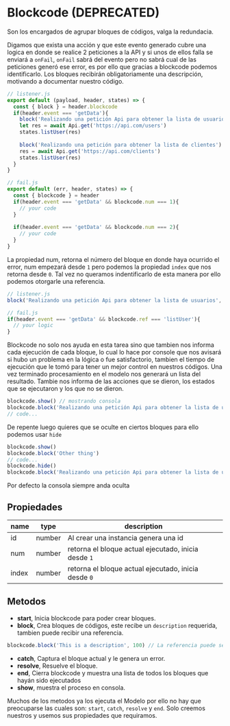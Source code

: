 Blockcode (DEPRECATED)
===========

Son los encargados de agrupar bloques de códigos, valga la redundacia.

Digamos que exista una acción y que este evento generado cubre una logica en donde se realice 2 peticiones a la API y si unos de ellos falla se enviará a `onFail`, `onFail` sabrá del evento pero no sabrá cual de las peticiones generó ese error, es por ello que gracias a blockcode podemos identificarlo. Los bloques recibirán obligatoriamente una descripción, motivando a documentar nuestro código.

```js
// listener.js
export default (payload, header, states) => {
  const { block } = header.blockcode
  if(header.event === 'getData'){
    block('Realizando una petición Api para obtener la lista de usuarios')
    let res = await Api.get('https://api.com/users')
    states.listUser(res)
    
    block('Realizando una petición para obtener la lista de clientes')
    res = await Api.get('https://api.com/clients')
    states.listUser(res)
  }
}
```

```js
// fail.js
export default (err, header, states) => {
  const { blockcode } = header
  if(header.event === 'getData' && blockcode.num === 1){
    // your code
  }
  
  if(header.event === 'getData' && blockcode.num === 2){
    // your code
  }
}
```

La propiedad num, retorna el número del bloque en donde haya ocurrido el error, num empezará desde `1` pero podemos la propiedad `index` que nos retorna desde `0`.
Tal vez no queramos indentificarlo de esta manera por ello podemos otorgarle una referencia.

```js
// listener.js
block('Realizando una petición Api para obtener la lista de usuarios', 'listUser')
```

```js
// fail.js
if(header.event === 'getData' && blockcode.ref === 'listUser'){
  // your logic
}

```

Blockcode no solo nos ayuda en esta tarea sino que tambien nos informa cada ejecución de cada bloque, lo cual lo hace por console que nos avisará si hubo un problema en la lógica o fue satisfactorio, tambien el tiempo de ejecución que le tomó para tener un mejor control en nuestros códigos. Una vez terminado procesamiento en el modelo nos generará un lista del resultado.
Tambie nos informa de las acciones que se dieron, los estados que se ejecutaron y los que no se dieron.


```js
blockcode.show() // mostrando consola
blockcode.block('Realizando una petición Api para obtener la lista de usuarios', 'listUser')
// code...
```
De repente luego quieres que se oculte en ciertos bloques para ello podemos usar `hide`

```js
blockcode.show()
blockcode.block('Other thing')
// code...
blockcode.hide()
blockcode.block('Realizando una petición Api para obtener la lista de usuarios', 'listUser')

```
Por defecto la consola siempre anda oculta

## Propiedades

| name | type | description |
| ---- | -------- | ------------ |
| id | number | Al crear una instancia genera una id |
| num | number | retorna el bloque actual ejecutado, inicia desde `1` |
| index | number | retorna el bloque actual ejecutado, inicia desde `0` |

## Metodos

* __start__, Inicia blockcode para poder crear bloques.
* __block__, Crea bloques de códigos, este recibe un `description` requerida, tambien puede recibir una referencia.
```js
blockcode.block('This is a description', 100) // La referencia puede ser calquier tipo de valor
```
* __catch__, Captura el bloque actual y le genera un error.
* __resolve__, Resuelve el bloque.
* __end__, Cierra blockcode y muestra una lista de todos los bloques que hayán sido ejecutados
* __show__, muestra el proceso en consola.

Muchos de los metodos ya los ejecuta el Modelo por ello no hay que preocuparse las cuales son: `start`, `catch`, `resolve` y `end`. Solo creemos nuestros y usemos sus propiedades que requiramos.